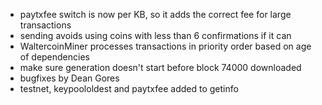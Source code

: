 * paytxfee switch is now per KB, so it adds the correct fee for large transactions
* sending avoids using coins with less than 6 confirmations if it can
* WaltercoinMiner processes transactions in priority order based on age of dependencies
* make sure generation doesn't start before block 74000 downloaded
* bugfixes by Dean Gores
* testnet, keypoololdest and paytxfee added to getinfo
